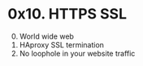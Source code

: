 # 0x10. HTTPS SSL

0. World wide web
1. HAproxy SSL termination
2. No loophole in your website traffic
